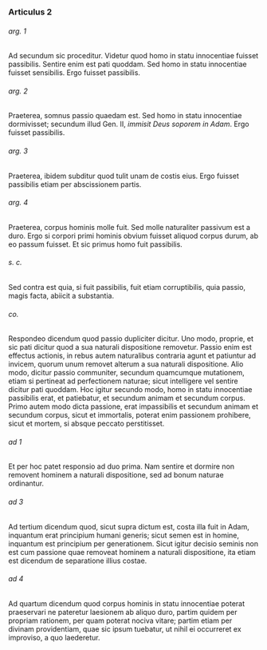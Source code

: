 ### Articulus 2

###### arg. 1
Ad secundum sic proceditur. Videtur quod homo in statu innocentiae fuisset passibilis. Sentire enim est pati quoddam. Sed homo in statu innocentiae fuisset sensibilis. Ergo fuisset passibilis.

###### arg. 2
Praeterea, somnus passio quaedam est. Sed homo in statu innocentiae dormivisset; secundum illud Gen. II, *immisit Deus soporem in Adam*. Ergo fuisset passibilis.

###### arg. 3
Praeterea, ibidem subditur quod tulit unam de costis eius. Ergo fuisset passibilis etiam per abscissionem partis.

###### arg. 4
Praeterea, corpus hominis molle fuit. Sed molle naturaliter passivum est a duro. Ergo si corpori primi hominis obvium fuisset aliquod corpus durum, ab eo passum fuisset. Et sic primus homo fuit passibilis.

###### s. c.
Sed contra est quia, si fuit passibilis, fuit etiam corruptibilis, quia passio, magis facta, abiicit a substantia.

###### co.
Respondeo dicendum quod passio dupliciter dicitur. Uno modo, proprie, et sic pati dicitur quod a sua naturali dispositione removetur. Passio enim est effectus actionis, in rebus autem naturalibus contraria agunt et patiuntur ad invicem, quorum unum removet alterum a sua naturali dispositione. Alio modo, dicitur passio communiter, secundum quamcumque mutationem, etiam si pertineat ad perfectionem naturae; sicut intelligere vel sentire dicitur pati quoddam. Hoc igitur secundo modo, homo in statu innocentiae passibilis erat, et patiebatur, et secundum animam et secundum corpus. Primo autem modo dicta passione, erat impassibilis et secundum animam et secundum corpus, sicut et immortalis, poterat enim passionem prohibere, sicut et mortem, si absque peccato perstitisset.

###### ad 1
Et per hoc patet responsio ad duo prima. Nam sentire et dormire non removent hominem a naturali dispositione, sed ad bonum naturae ordinantur.

###### ad 3
Ad tertium dicendum quod, sicut supra dictum est, costa illa fuit in Adam, inquantum erat principium humani generis; sicut semen est in homine, inquantum est principium per generationem. Sicut igitur decisio seminis non est cum passione quae removeat hominem a naturali dispositione, ita etiam est dicendum de separatione illius costae.

###### ad 4
Ad quartum dicendum quod corpus hominis in statu innocentiae poterat praeservari ne pateretur laesionem ab aliquo duro, partim quidem per propriam rationem, per quam poterat nociva vitare; partim etiam per divinam providentiam, quae sic ipsum tuebatur, ut nihil ei occurreret ex improviso, a quo laederetur.

